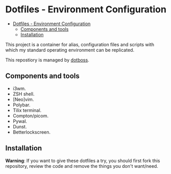 # Dotfiles - Environment Configuration

- [Dotfiles - Environment Configuration](#dotfiles---environment-configuration)
  - [Components and tools](#components-and-tools)
  - [Installation](#installation)

This project is a container for alias, configuration files and scripts with
which my standard operating environment can be replicated.

This repostiory is managed by [dotboss](https://github.com/ntk148v/dotboss).

## Components and tools

- i3wm.
- ZSH shell.
- [Neo]vim.
- Polybar.
- Tilix terminal.
- Compton/picom.
- Pywal.
- Dunst.
- Betterlockscreen.

## Installation

**Warning**: If you want to give these dotfiles a try, you should first fork this repository, review the code and remove the things you don't want/need.
